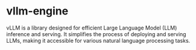 # vllm-engine
vLLM is a library designed for efficient Large Language Model (LLM) inference and serving. It simplifies the process of deploying and serving LLMs, making it accessible for various natural language processing tasks.
